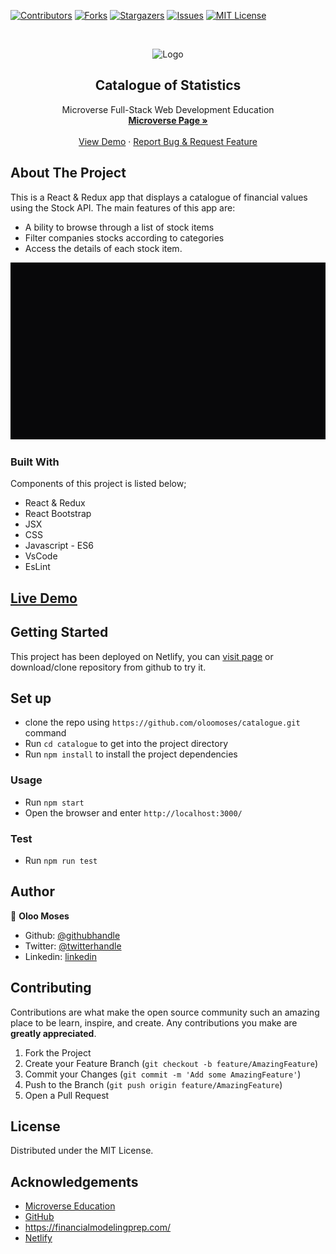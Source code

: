 [![Contributors][contributors-shield]][contributors-url]
[![Forks][forks-shield]][forks-url]
[![Stargazers][stars-shield]][stars-url]
[![Issues][issues-shield]][issues-url]
[![MIT License][license-shield]][license-url]

<!-- PROJECT LOGO -->
<br />
<p align="center">
    <img src="https://course_report_production.s3.amazonaws.com/rich/rich_files/rich_files/5726/s300/icon-white-on-murple-copy.png" alt="Logo" width="80" height="80">
  </a>

  <h2 align="center">Catalogue of Statistics</h2>

  <p align="center">
    Microverse Full-Stack Web Development Education
    <br />
    <a href="https://microverse.org/"><strong> Microverse Page »</strong></a>
    <br />
    <br />
    <a href="https://naughty-borg-1ad17c.netlify.app/">View Demo</a>
    ·
    <a href="https://github.com/oloomoses/catalogue/issues">Report Bug & Request Feature</a>
  </p>
</p>

<!-- ABOUT THE PROJECT -->
## About The Project
This is a React & Redux app that displays a catalogue of financial values using the Stock API.
The main features of this app are:
- A bility to browse through a list of stock items
- Filter companies stocks according to categories
- Access the details of each stock item.

![Screenshot](./demo.gif)

### Built With
Components of this project is listed below;

* React & Redux
* React Bootstrap
* JSX
* CSS
* Javascript - ES6
* VsCode
* EsLint

## [Live Demo](https://naughty-borg-1ad17c.netlify.app/)


<!-- GETTING STARTED -->
## Getting Started

This project has been deployed on Netlify, you can [visit page](https://naughty-borg-1ad17c.netlify.app/) or download/clone
repository from github to try it.

<!-- PROJECT SETUP -->
## Set up
* clone the repo using `https://github.com/oloomoses/catalogue.git` command
* Run `cd catalogue` to get into the project directory
* Run `npm install` to install the project dependencies

<!-- USAGE EXAMPLES -->
### Usage
* Run `npm start`
* Open the browser and enter `http://localhost:3000/`

### Test
* Run `npm run test`


## Author
👤 **Oloo Moses**

- Github: [@githubhandle](https://github.com/oloomoses)
- Twitter: [@twitterhandle](https://twitter.com/olooine)
- Linkedin: [linkedin](https://www.linkedin.com/in/oloomoses/)

<!-- CONTRIBUTING -->
## Contributing

Contributions are what make the open source community such an amazing place to be learn, inspire, and create. Any contributions you make are **greatly appreciated**.

1. Fork the Project
2. Create your Feature Branch (`git checkout -b feature/AmazingFeature`)
3. Commit your Changes (`git commit -m 'Add some AmazingFeature'`)
4. Push to the Branch (`git push origin feature/AmazingFeature`)
5. Open a Pull Request

<!-- LICENSE -->
## License
Distributed under the MIT License.

<!-- ACKNOWLEDGEMENTS -->
## Acknowledgements
* [Microverse Education](https://microverse.org)
* [GitHub](https://github.com/)
* https://financialmodelingprep.com/
* [Netlify](https://www.netlify.com/)


<!-- MARKDOWN LINKS & IMAGES -->
<!-- https://www.markdownguide.org/basic-syntax/#reference-style-links -->
[contributors-shield]: https://img.shields.io/github/contributors-anon/300ms/rails-capstone-project?color=1
[contributors-url]: https://github.com/300ms/Todo-List/graphs/contributors
[forks-shield]: https://img.shields.io/github/forks/300ms/rails-capstone-project
[forks-url]: https://github.com/300ms/Todo-List/network/members
[stars-shield]: https://img.shields.io/github/stars/300ms/rails-capstone-project
[stars-url]: https://github.com/300ms/Todo-List/stargazers
[issues-shield]: https://img.shields.io/github/issues/300ms/rails-capstone-project
[issues-url]: https://github.com/300ms/Todo-List/issues
[license-shield]: https://img.shields.io/github/license/300ms/rails-capstone-project
[license-url]: https://github.com/300ms/Todo-List/blob/development/LICENSE
[product-screenshot]: images/screenshot.png


